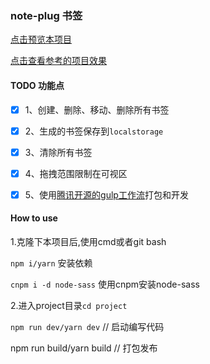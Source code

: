 ### note-plug 书签

[点击预览本项目](http://ivan.zhj.net.gitee.io/note-plug/ "点击预览本项目")

[点击查看参考的项目效果](https://webkit.org/demos/sticky-notes?_blank "点击查看参考的项目效果")

#### TODO 功能点

- [x] 1、创建、删除、移动、删除所有书签

- [x] 2、生成的书签保存到`localstorage`

- [x] 3、清除所有书签

- [x] 4、拖拽范围限制在可视区

- [x] 5、使用[腾讯开源的gulp工作流](https://github.com/Tencent/tmt-workflow)打包和开发 

#### How to use

1.克隆下本项目后,使用cmd或者git bash

`npm i/yarn` 安装依赖  

`cnpm i -d node-sass` 使用cnpm安装node-sass

2.进入project目录`cd project`    
  
`npm run dev/yarn dev` // 启动编写代码  
  

npm run build/yarn build // 打包发布
